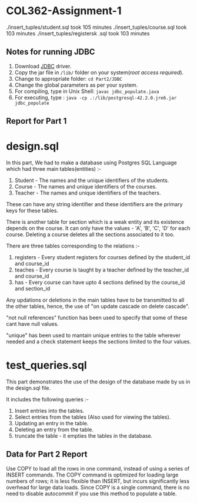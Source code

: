 # COL362-Assignment-1

./insert_tuples/student.sql took 105 minutes
./insert_tuples/course.sql took 103 minutes
./insert_tuples/registersk .sql took 103 minutes


## Notes for running JDBC

1. Download [JDBC](https://jdbc.postgresql.org/download/postgresql-42.2.0.jre6.jar) driver.
2. Copy the jar file in `/lib/` folder on your system(*root access required*).
3. Change to appropriate folder: `cd Part2/JDBC`
4. Change the global parameters as per your system.
5. For compiling, type in Unix Shell: `javac jdbc_populate.java ` 
6. For executing, type : `java -cp .:/lib/postgresql-42.2.0.jre6.jar jdbc_populate`



## Report for Part 1

# 	design.sql

In this part, We had to make a database using Postgres SQL Language which had three main tables(entities) :-
1. Student - The names and the unique identifiers of the students.
2. Course - The names and unique identifiers of the courses.
3. Teacher - The names and unique identifiers of the teachers.

These can have any string identifier and these identifiers are the primary keys for these tables. 

There is another table for section which is a weak entity and its existence depends on the course. It can only have the values - 'A', 'B', 'C', 'D' for each course. Deleting a course deletes all the sections associated to it too.

There are three tables corresponding to the relations :-
1. registers - Every student registers for courses defined by the student_id and course_id
2. teaches - Every course is taught by a teacher defined by the teacher_id and course_id
3. has - Every course can have upto 4 sections defined by the course_id and section_id

Any updations or deletions in the main tables have to be transmitted to all the other tables, hence, the use of "on update cascade on delete cascade".

"not null references" function has been used to specify that some of these cant have null values.

"unique" has been used to mantain unique entries to the table wherever needed and a check statement keeps the sections limited to the four values.  

# test_queries.sql

This part demonstrates the use of the design of the database made by us in the design.sql file.

It includes the following queries :-
1. Insert entries into the tables.
2. Select entries from the tables (Also used for viewing the tables).
3. Updating an entry in the table.
4. Deleting an entry from the table.
5. truncate the table - it empties the tables in the database.


## Data for Part 2 Report 

Use COPY to load all the rows in one command, instead of using a series of INSERT commands. The COPY command is optimized for loading large numbers of rows; it is less flexible than INSERT, but incurs significantly less overhead for large data loads. Since COPY is a single command, there is no need to disable autocommit if you use this method to populate a table.